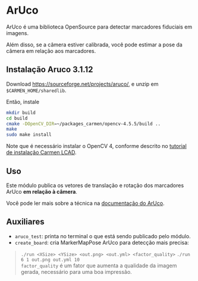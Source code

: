 # ArUco

ArUco é uma biblioteca OpenSource para detectar marcadores fiduciais em imagens.

Além disso, se a câmera estiver calibrada, você pode estimar a pose da câmera em relação aos marcadores.


## Instalação Aruco 3.1.12

Download https://sourceforge.net/projects/aruco/, e unzip em `$CARMEN_HOME/sharedlib`.

Então, instale

```bash
mkdir build
cd build
cmake -DOpenCV_DIR=~/packages_carmen/opencv-4.5.5/build ..
make
sudo make install
```

Note que é necessário instalar o OpenCV 4, conforme descrito no [tutorial de instalação Carmen LCAD](https://github.com/LCAD-UFES/carmen_lcad/wiki/Installing-Carmen-on-Ubuntu-20.04#instalar-opencv-455--).



## Uso

Este módulo publica os vetores de translação e rotação dos marcadores ArUco **em relação à câmera**.

Você pode ler mais sobre a técnica na [documentação do ArUco](ArUco_Library_Documentation.pdf).


## Auxiliares

* `aruco_test`: printa no terminal o que está sendo publicado pelo módulo.
* `create_board`: cria MarkerMapPose ArUco para detecção mais precisa:

> `./run <XSize> <YSize> <out.png> <out.yml> <factor_quality>`
> `./run 6 1 out.png out.yml 10`\
> `factor_quality` é um fator que aumenta a qualidade da imagem gerada, necessário para uma boa impressão.